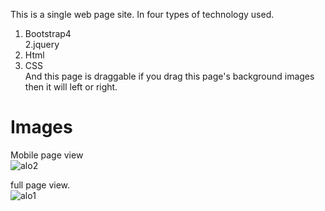 This is a single web page site. In four types of technology used.  
1. Bootstrap4  
2.jquery  
3. Html  
4. CSS  
And this page is draggable if you drag this page's background images then it will left or right.
# Images  
Mobile page view  
![alo2](https://user-images.githubusercontent.com/26759484/43683460-da2f970a-98a9-11e8-9c69-fdfb6b99f9aa.png)  


full page view.  
![alo1](https://user-images.githubusercontent.com/26759484/43683471-034ea22a-98aa-11e8-9f19-2c9a8e3d5111.png)


